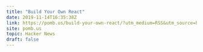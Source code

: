 ```yaml
---
title: "Build Your Own React"
date: 2019-11-14T16:35:38Z
link: https://pomb.us/build-your-own-react/?utm_medium=RSS&utm_source=hune
site: pomb.us
topic: Hacker News
draft: false
---
```

